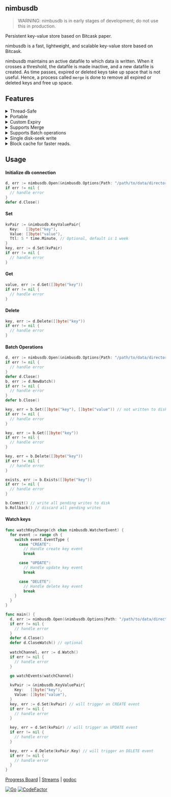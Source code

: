 ## nimbusdb
> WARNING: nimbusdb is in early stages of development; do not use this in production.

Persistent key-value store based on Bitcask paper.

nimbusdb is a fast, lightweight, and scalable key-value store based on Bitcask.

nimbusdb maintains an active datafile to which data is written. When it crosses a threshold, the datafile is made inactive, and a new datafile is created.
As time passes, expired or deleted keys take up space that is not useful. Hence, a process called `merge` is done to remove all expired or deleted keys and free up space.

## Features
<details>
  <summary>
  Thread-Safe
  </summary>
  All operations are thread-safe. Read and Write operations can handle multiple operations from multiple goroutines at the same time with consistency.
</details>

<details>
  <summary>
  Portable
  </summary>
  Data is extremely portable since it is only a bunch of files. All you have to do is move the folder and open an DB connection at that path.
</details>

<details>
  <summary>
  Custom Expiry
  </summary>
  Supports custom expiry for keys. Default expiry is 1 week.
</details>

<details>
  <summary>
  Supports Merge
  </summary>
  Supports `Sync` which can be called periodically to remove expired/deleted keys from disk and free-up more space.
</details>

<details>
  <summary>
  Supports Batch operations
  </summary>
  Batch operations can be performed and committed to save to disk or rollbacked to discard the batch. Operations
  cannot be performed once the batch is closed.
</details>

<details>
  <summary>
  Single disk-seek write
  </summary>
  Writes are just one disk seek since we're appending to the file.
</details>

<details>
  <summary>
  Block cache for faster reads.
  </summary>
  Blocks are cached for faster reads. Default size of an Block is 32KB.
</details>

## Usage
#### Initialize db connection
```go
d, err := nimbusdb.Open(&nimbusdb.Options{Path: "/path/to/data/directory"})
if err != nil {
  // handle error
}
defer d.Close()
```

#### Set
```go
kvPair := &nimbusdb.KeyValuePair{
  Key:   []byte("key"),
  Value: []byte("value"),
  Ttl: 5 * time.Minute, // Optional, default is 1 week
}
key, err := d.Set(kvPair)
if err != nil {
  // handle error
}
```

#### Get

```go
value, err := d.Get([]byte("key"))
if err != nil {
  // handle error
}
```

#### Delete

```go
key, err := d.Delete([]byte("key"))
if err != nil {
  // handle error
}
```

#### Batch Operations
```go
d, err := nimbusdb.Open(&nimbusdb.Options{Path: "/path/to/data/directory"})
if err != nil {
  // handle error
}
defer d.Close()
b, err := d.NewBatch()
if err != nil {
  // handle error
}
defer b.Close()

key, err = b.Set([]byte("key"), []byte("value")) // not written to disk yet.
if err != nil {
  // handle error
}

key, err := b.Get([]byte("key"))
if err != nil {
  // handle error
}

key, err = b.Delete([]byte("key"))
if err != nil {
  // handle error
}

exists, err := b.Exists([]byte("key"))
if err != nil {
  // handle error
}

b.Commit() // write all pending writes to disk
b.Rollback() // discard all pending writes
```

#### Watch keys
```go
func watchKeyChange(ch chan nimbusdb.WatcherEvent) {
  for event := range ch {
    switch event.EventType {
      case "CREATE":
        // Handle create key event
        break

      case "UPDATE":
        // Handle update key event
        break

      case "DELETE":
        // Handle delete key event
        break
    }
  }
}

func main() {
  d, err := nimbusdb.Open(&nimbusdb.Options{Path: "/path/to/data/directory", ShouldWatch: true})
  if err != nil {
    // handle error
  }
  defer d.Close()
  defer d.CloseWatch() // optional
  
  watchChannel, err := d.Watch()
  if err != nil {
    // handle error
  }
  
  go watchEvents(watchChannel)

  kvPair := &nimbusdb.KeyValuePair{
    Key:   []byte("key"),
    Value: []byte("value"),
  }
  key, err := d.Set(kvPair) // will trigger an CREATE event
  if err != nil {
    // handle error
  }

  key, err = d.Set(kvPair) // will trigger an UPDATE event
  if err != nil {
    // handle error
  }

  key, err = d.Delete(kvPair.Key) // will trigger an DELETE event
  if err != nil {
    // handle error
  }
}
```

[Progress Board](https://trello.com/b/2eDSLLb3/nimbusdb) | [Streams](https://youtube.com/playlist?list=PLJALjJgNSDVo5veOf2apgMIE1QgN7IEfk) | [godoc](https://pkg.go.dev/github.com/manosriram/nimbusdb)

[![Go](https://github.com/manosriram/nimbusdb/actions/workflows/go.yml/badge.svg?branch=main)](https://github.com/manosriram/nimbusdb/actions/workflows/go.yml)
[![CodeFactor](https://www.codefactor.io/repository/github/manosriram/nimbusdb/badge)](https://www.codefactor.io/repository/github/manosriram/nimbusdb)
